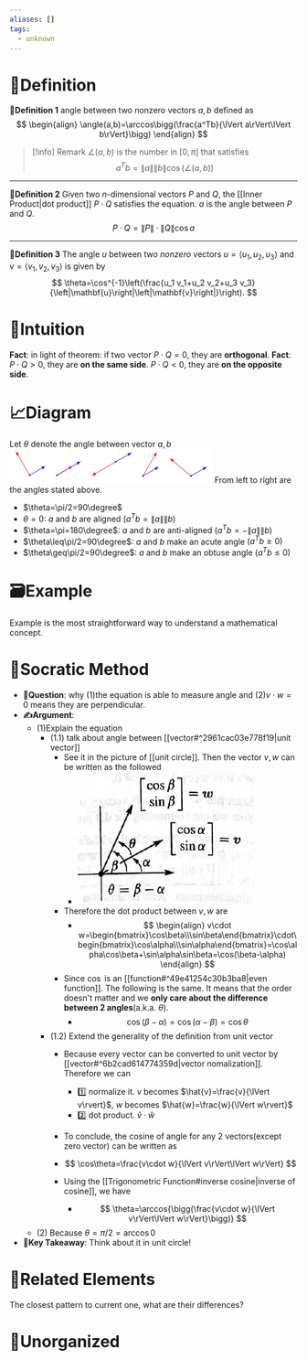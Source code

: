 ```yaml
---
aliases: []
tags:
  - unknown
---
```



# 📝Definition
**📄Definition 1**
angle between two nonzero vectors $a, b$ defined as
$$
\begin{align}
\angle(a,b)=\arccos\bigg(\frac{a^Tb}{\lVert a\rVert\lVert b\rVert}\bigg)
\end{align}
$$
> [!info] Remark
> $\angle(a,b)$ is the number in $[0,\pi]$ that satisfies
> $$a^Tb=\lVert a\rVert\lVert b\rVert\cos(\angle(a,b))$$

___
**📑Definition 2**
Given two $n$-dimensional vectors $P$ and $Q$, the [[Inner Product|dot product]] $P\cdot Q$ satisfies the equation. $a$ is the angle between $P$ and $Q$.
$$
P\cdot Q = \lVert P\rVert\cdot\lVert Q\rVert\cos{a}
$$
___
**📃Definition 3**
The angle $u$ between two *nonzero* vectors $u = \left<u_1, u_2, u_3\right>$ and $v = \left<v_1, v_2, v_3\right>$ is given by
$$
\theta=\cos^{-1}\left(\frac{u_1 v_1+u_2 v_2+u_3 v_3}{\left|\mathbf{u}\right|\left|\mathbf{v}\right|}\right).
$$

# 🧠Intuition
**Fact**:  in light of theorem: if two vector $P\cdot Q=0$, they are **orthogonal**.
**Fact**: $P\cdot Q>0$, they are **on the same side**.  $P\cdot Q<0$, they are **on the opposite side**.

# 📈Diagram
Let $\theta$ denote the angle between vector $a,b$
![|300](../assets/vectors_angle.png)
From left to right are the angles stated above.
- $\theta=\pi/2=90\degree$
- $\theta=0$: $a$ and $b$ are aligned $(a^Tb=\lVert a\rVert\lVert b)$
- $\theta=\pi=180\degree$: $a$ and $b$ are anti-aligned $(a^Tb=-\lVert a\rVert\lVert b)$
- $\theta\leq\pi/2=90\degree$: $a$ and $b$ make an acute angle $(a^Tb\geq0)$
- $\theta\geq\pi/2=90\degree$: $a$ and $b$ make an obtuse angle $(a^Tb\leq0)$

# 🗃Example
Example is the most straightforward way to understand a mathematical concept.

# 🗿Socratic Method
- **💬Question**: why (1)the equation is able to measure angle and (2)$v\cdot w=0$ means they are perpendicular.
- **✍Argument**:
	- (1)Explain the equation
		- (1.1) talk about angle between [[vector#^2961cac03e778f19|unit vector]]
			- See it in the picture of [[unit circle]]. Then the vector $v,w$ can be written as the followed
				- ![|200](../assets/dot_product_unitcircle.png)
			- Therefore the dot product between $v,w$ are
				- $$
				  \begin{align}
				  v\cdot w=\begin{bmatrix}\cos\beta\\\sin\beta\end{bmatrix}\cdot\begin{bmatrix}\cos\alpha\\\sin\alpha\end{bmatrix}=\cos\alpha\cos\beta+\sin\alpha\sin\beta=\cos(\beta-\alpha)
				  \end{align}
				  $$
			- Since $\cos$ is an [[function#^49e41254c30b3ba8|even function]]. The following is the same. It means that the order doesn't matter and we **only care about the difference between 2 angles**(a.k.a. $\theta$).
				- $$
				  \cos(\beta-\alpha)=\cos(\alpha-\beta)=\cos\theta
				  $$
		- (1.2) Extend the generality of the definition from unit vector
			- Because every vector can be converted to unit vector by [[vector#^6b2cad614774359d|vector nomalization]]. Therefore we can
				- 1️⃣ normalize it. $v$ becomes $\hat{v}=\frac{v}{\lVert v\rvert}$, $w$ becomes $\hat{w}=\frac{w}{\lVert w\rvert}$
				- 2️⃣ dot product. $\hat{v}\cdot\hat{w}$
				
			- To conclude, the cosine of angle for any 2 vectors(except zero vector) can be written as
			- $$
			  \cos\theta=\frac{v\cdot w}{\lVert v\rVert\lVert w\rVert}
			  $$
			- Using the [[Trigonometric Function#inverse cosine|inverse of cosine]], we have
				- $$
				  \theta=\arccos{\bigg(\frac{v\cdot w}{\lVert v\rVert\lVert w\rVert}\bigg)}
				  $$
	- (2) Because $\theta=\pi/2=\arccos{0}$
- **📜Key Takeaway**: Think about it in unit circle!


# 🌱Related Elements
The closest pattern to current one, what are their differences?


# 🍂Unorganized